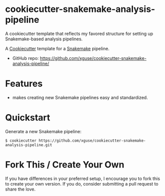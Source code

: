 # cookiecutter-snakemake-analysis-pipeline
A cookiecutter template that reflects my favored structure for setting up Snakemake-based analysis pipelines.


A [Cookiecutter](https://github.com/audreyr/cookiecutter) template for a [Snakemake](https://bitbucket.org/snakemake/snakemake/wiki/Home) pipeline.

- GitHub repo: https://github.com/xguse/cookiecutter-snakemake-analysis-pipeline/

# Features

- makes creating new Snakemake pipelines easy and standardized.


# Quickstart

Generate a new Snakemake pipeline:

```shell
$ cookiecutter https://github.com/xguse/cookiecutter-snakemake-analysis-pipeline.git
```


# Fork This / Create Your Own

If you have differences in your preferred setup, I encourage you to fork this to create your own version. If you do, consider submitting a pull request to share the love.
